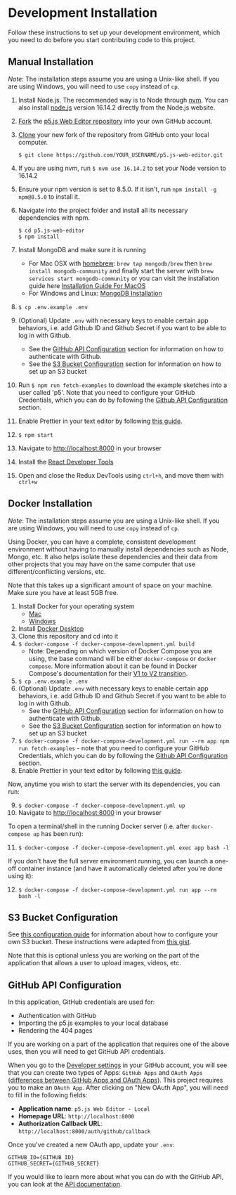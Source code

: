 # Development Installation

Follow these instructions to set up your development environment, which you need to do before you start contributing code to this project.

## Manual Installation

_Note_: The installation steps assume you are using a Unix-like shell. If you are using Windows, you will need to use `copy` instead of `cp`.

1. Install Node.js. The recommended way is to Node through [nvm](https://github.com/nvm-sh/nvm). You can also install [node.js](https://nodejs.org/download/release/v16.14.2/) version 16.14.2 directly from the Node.js website.
2. [Fork](https://help.github.com/articles/fork-a-repo) the [p5.js Web Editor repository](https://github.com/processing/p5.js-web-editor) into your own GitHub account.
3. [Clone](https://help.github.com/articles/cloning-a-repository/) your new fork of the repository from GitHub onto your local computer.

   ```
   $ git clone https://github.com/YOUR_USERNAME/p5.js-web-editor.git
   ```

4. If you are using nvm, run `$ nvm use 16.14.2` to set your Node version to 16.14.2
5. Ensure your npm version is set to 8.5.0. If it isn't, run `npm install -g npm@8.5.0` to install it. 
6. Navigate into the project folder and install all its necessary dependencies with npm.

   ```
   $ cd p5.js-web-editor
   $ npm install
   ```
7. Install MongoDB and make sure it is running
   * For Mac OSX with [homebrew](http://brew.sh/): `brew tap mongodb/brew` then `brew install mongodb-community` and finally start the server with `brew services start mongodb-community` or you can visit the installation guide here [Installation Guide For MacOS](https://docs.mongodb.com/manual/tutorial/install-mongodb-on-os-x/)
   * For Windows and Linux: [MongoDB Installation](https://docs.mongodb.com/manual/installation/)
8. `$ cp .env.example .env`
9. (Optional) Update `.env` with necessary keys to enable certain app behaviors, i.e. add Github ID and Github Secret if you want to be able to log in with Github.
   * See the [GitHub API Configuration](#github-api-configuration) section for information on how to authenticate with Github.
   * See the [S3 Bucket Configuration](#s3-bucket-configuration) section for information on how to set up an S3 bucket
11. Run `$ npm run fetch-examples` to download the example sketches into a user called 'p5'. Note that you need to configure your GitHub Credentials, which you can do by following the [Github API Configuration](#github-api-configuration) section.
12. Enable Prettier in your text editor by following [this guide](https://prettier.io/docs/en/editors.html).
13. `$ npm start`
14. Navigate to [http://localhost:8000](http://localhost:8000) in your browser
15. Install the [React Developer Tools](https://chrome.google.com/webstore/detail/react-developer-tools/fmkadmapgofadopljbjfkapdkoienihi?hl=en)
16. Open and close the Redux DevTools using `ctrl+h`, and move them with `ctrl+w`

## Docker Installation

_Note_: The installation steps assume you are using a Unix-like shell. If you are using Windows, you will need to use `copy` instead of `cp`.

Using Docker, you can have a complete, consistent development environment without having to manually install dependencies such as Node, Mongo, etc. It also helps isolate these dependencies and their data from other projects that you may have on the same computer that use different/conflicting versions, etc.

Note that this takes up a significant amount of space on your machine. Make sure you have at least 5GB free.

1. Install Docker for your operating system
   * [Mac](https://www.docker.com/docker-mac)
   * [Windows](https://www.docker.com/docker-windows)
2. Install [Docker Desktop](https://www.docker.com/products/docker-desktop/)
3. Clone this repository and cd into it
4. `$ docker-compose -f docker-compose-development.yml build`
   * Note: Depending on which version of Docker Compose you are using, the base command will be either `docker-compose` or `docker compose`. More information about it can be found in Docker Compose's documentation for their [V1 to V2 transition](https://github.com/docker/compose/tree/v1?tab=readme-ov-file#v1-vs-v2-transition-hourglass_flowing_sand). 
5. `$ cp .env.example .env`
6. (Optional) Update `.env` with necessary keys to enable certain app behaviors, i.e. add Github ID and Github Secret if you want to be able to log in with Github.
   * See the [GitHub API Configuration](#github-api-configuration) section for information on how to authenticate with Github.
   * See the [S3 Bucket Configuration](#s3-bucket-configuration) section for information on how to set up an S3 bucket
7. `$ docker-compose -f docker-compose-development.yml run --rm app npm run fetch-examples` -  note that you need to configure your GitHub Credentials, which you can do by following the [Github API Configuration](#github-api-configuration) section.
8. Enable Prettier in your text editor by following [this guide](https://prettier.io/docs/en/editors.html).

Now, anytime you wish to start the server with its dependencies, you can run:

9. `$ docker-compose -f docker-compose-development.yml up`
10. Navigate to [http://localhost:8000](http://localhost:8000) in your browser

To open a terminal/shell in the running Docker server (i.e. after `docker-compose up` has been run):

11. `$ docker-compose -f docker-compose-development.yml exec app bash -l`

If you don't have the full server environment running, you can launch a one-off container instance (and have it automatically deleted after you're done using it):

12. `$ docker-compose -f docker-compose-development.yml run app --rm bash -l`

## S3 Bucket Configuration

See [this configuration guide](./s3_configuration.md) for information about how to configure your own S3 bucket. These instructions were adapted from [this gist](https://gist.github.com/catarak/70c9301f0fd1ac2d6b58de03f61997e3).

Note that this is optional unless you are working on the part of the application that allows a user to upload images, videos, etc. 

## GitHub API Configuration

In this application, GitHub credentials are used for:
* Authentication with GitHub
* Importing the p5.js examples to your local database
* Rendering the 404 pages

If you are working on a part of the application that requires one of the above uses, then you will need to get GitHub API credentials.

When you go to the [Developer settings](https://github.com/settings/developers) in your GitHub account, you will see that you can create two types of Apps: `GitHub Apps` and `OAuth Apps` ([differences between GitHub Apps and OAuth Apps](https://docs.github.com/en/free-pro-team@latest/developers/apps/differences-between-github-apps-and-oauth-apps)). This project requires you to make an `OAuth App`. After clicking on "New OAuth App", you will need to fill in the following fields:
- **Application name**: `p5.js Web Editor - Local`
- **Homepage URL**: `http://localhost:8000`
- **Authorization Callback URL**: `http://localhost:8000/auth/github/callback`

Once you've created a new OAuth app, update your `.env`:
```
GITHUB_ID={GITHUB_ID}
GITHUB_SECRET={GITHUB_SECRET}
```

If you would like to learn more about what you can do with the GitHub API, you can look at the [API documentation](https://developer.github.com/v3/).

